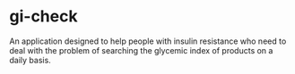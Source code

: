 # gi-check
 An application designed to help people with insulin resistance who need to deal with the problem of searching the glycemic index of products on a daily basis.
